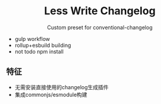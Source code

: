 <div>
    <h1 align="center">Less Write Changelog</h1>
    <p align="center">Custom preset for conventional-changelog</p>
</div>

- gulp workflow
- rollup+esbuild building
- not todo npm install



## 特征

- 无需安装直接使用的changelog生成插件
- 集成commonjs/esmodule构建